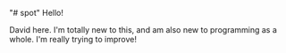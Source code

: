 "# spot" 
Hello!

David here. I'm totally new to this, and am also new to programming as a whole. I'm really trying to improve!
